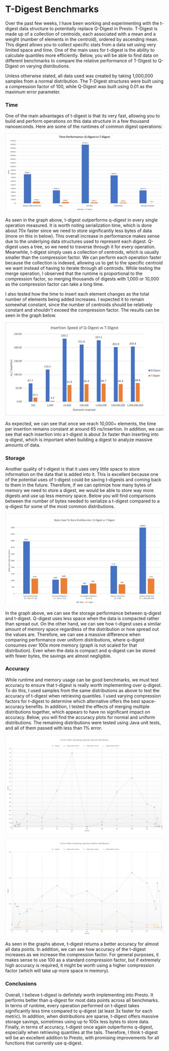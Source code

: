 # T-Digest Benchmarks

Over the past few weeks, I have been working and experimenting with the t-digest data structure to potentially replace Q-Digest in Presto. T-Digest is made up of a collection of centroids, each associated with a mean and a weight (number of elements in the centroid), ordered by ascending mean. This digest allows you to collect specific stats from a data set using very limited space and time. One of the main uses for t-digest is the ability to calculate quantiles more efficiently. Below, you will be able to find data on different benchmarks to compare the relative performance of T-Digest to Q-Digest on varying distributions.

Unless otherwise stated, all data used was created by taking 1,000,000 samples from a normal distribution. The T-Digest structures were built using a compression factor of 100, while Q-Digest was built using 0.01 as the maximum error parameter.

### Time

One of the main advantages of t-digest is that its very fast, allowing you to build and perform operations on this data structure in a few thousand nanoseconds. Here are some of the runtimes of common digest operations:

![Digest Operations Time](https://github.com/gastonar/t-digest-docs/blob/master/time_ops.png)

As seen in the graph above, t-digest outperforms q-digest in every single operation measured. It is worth noting serialization time, which is done about 70x faster since we need to store significantly less bytes of data (more on this in below). This overall increase in performance makes sense due to the underlying data structures used to represent each digest. Q-digest uses a tree, so we need to traverse through it for every operation. Meanwhile, t-digest simply uses a collection of centroids, which is usually smaller than the compression factor. We can perform each operation faster because the collection is indexed, allowing us to get to the specific centroid we want instead of having to iterate through all centroids. While testing the merge operation, I observed that the runtime is proportional to the compression factor, so merging thousands of digests with 1,000 or 10,000 as the compression factor can take a long time.

I also tested how the time to insert each element changes as the total number of elements being added increases. I expected it to remain somewhat constant, since the number of centroids should be relatively constant and shouldn't exceed the compression factor. The results can be seen in the graph below.

![Digest Insert Time](https://github.com/gastonar/t-digest-docs/blob/master/time_insert.png)

As expected, we can see that once we reach 10,000+ elements, the time per insertion remains constant at around 65 ns/insertion. In addition, we can see that each insertion into a t-digest is about 3x faster than inserting into q-digest, which is important when building a digest to analyze massive amounts of data.

### Storage
Another quality of t-digest is that it uses very little space to store information on the data that is added into it. This is excellent because one of the potential uses of t-digest could be saving t-digests and coming back to them in the future. Therefore, if we can optimize how many bytes of memory we need to store a digest, we would be able to store way more digests and use up less memory space. Below you will find comparisons between the number of bytes needed to serialize a t-digest compared to a q-digest for some of the most common distributions.

![Digest Space](https://github.com/gastonar/t-digest-docs/blob/master/space.png)

In the graph above, we can see the storage performance between q-digest and t-digest. Q-digest uses less space when the data is compacted rather than spread out. On the other hand, we can see how t-digest uses a similar amount of memory space regardless of the distribution or how spread out the values are. Therefore, we can see a massive difference when comparing performance over uniform distributions, where q-digest consumes over 100x more memory (graph is not scaled for that distribution). Even when the data is compact and q-digest can be stored with fewer bytes, the savings are almost negligible.

### Accuracy
While runtime and memory usage can be good benchmarks, we must test accuracy to ensure that t-digest is really worth implementing over q-digest. To do this, I used samples from the same distributions as above to test the accuracy of t-digest when retrieving quantiles. I used varying compression factors for t-digest to determine which alternative offers the best space-accuracy benefits. In addition, I tested the effects of merging multiple distributions together, which appears to have no significant impact on accuracy. Below, you will find the accuracy plots for normal and uniform distributions. The remaining distributions were tested using Java unit tests, and all of them passed with less than 1% error.

![Digest Normal Distribution](https://github.com/gastonar/t-digest-docs/blob/master/error_normal.png)

![Digest Uniform Distribution](https://github.com/gastonar/t-digest-docs/blob/master/error_uniform.png)

As seen in the graphs above, t-digest returns a better accuracy for almost all data points. In addition, we can see how accuracy of the t-digest increases as we increase the compression factor. For general purposes, it makes sense to use 100 as a standard compression factor, but if extremely high accuracy is required, it might be worth using a higher compression factor (which will take up more space in memory).

### Conclusions
Overall, I believe t-digest is definitely worth implementing into Presto. It performs better than q-digest for most data points across all benchmarks. In terms of runtime, every operation performed on t-digest takes significantly less time compared to q-digest (at least 3x faster for each metric). In addition, when distributions are sparse, t-digest offers massive storage savings, sometimes using up to 100x less bytes to store data. Finally, in terms of accuracy, t-digest once again outperforms q-digest, especially when retrieving quantiles at the tails. Therefore, I think t-digest will be an excellent addition to Presto, with promising improvements for all functions that currently use q-digest.

